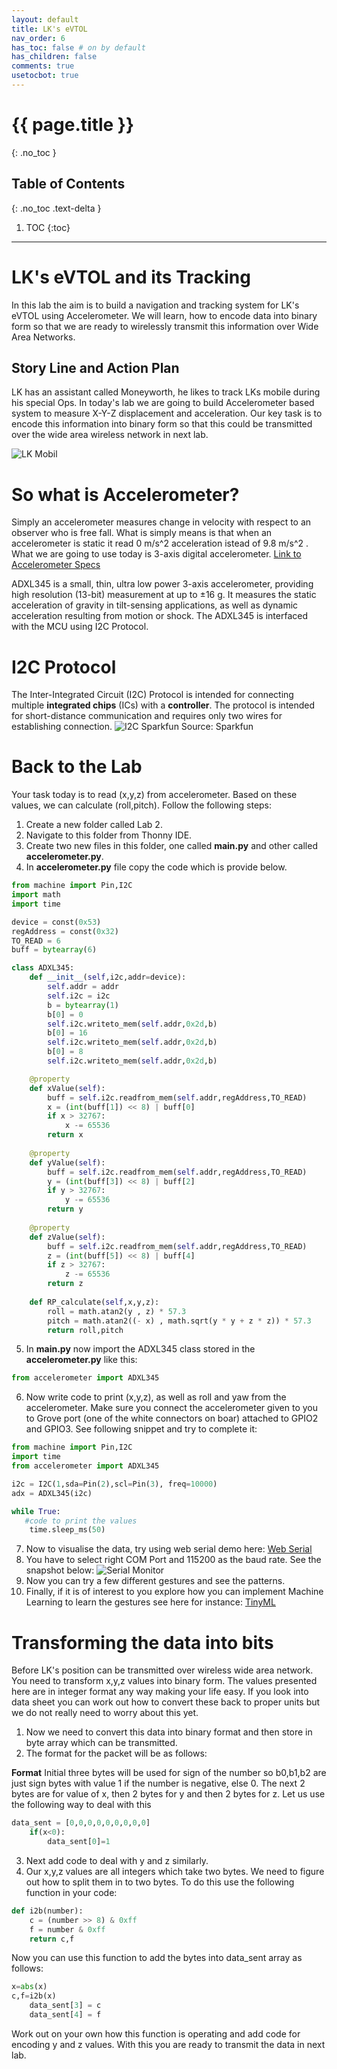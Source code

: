 ```yaml
---
layout: default
title: LK's eVTOL
nav_order: 6
has_toc: false # on by default
has_children: false
comments: true
usetocbot: true
---
```

# {{ page.title }}
{: .no_toc }

## Table of Contents
{: .no_toc .text-delta }

1. TOC
{:toc}
---

# LK's eVTOL and its Tracking
In this lab the aim is to build a navigation and tracking system for LK's eVTOL using Accelerometer. We will learn, how to encode data into binary form so that we are ready to wirelessly transmit this information over Wide Area Networks.

## Story Line and Action Plan
LK has an assistant called Moneyworth, he likes to track LKs mobile during his special Ops. In today's lab we are going to build Accelerometer based system to measure X-Y-Z displacement and acceleration. Our key task is to encode this information into binary form so that this could be transmitted over the wide area wireless network in next lab.

![LK Mobil](./assets/vehicle.png)


# So what is Accelerometer?
Simply an accelerometer measures change in velocity with respect to an observer who is free fall. What is simply means is that when an accelerometer is static it read 0 m/s^2 acceleration istead of 9.8 m/s^2 . What we are going to use today is 3-axis digital accelerometer. 
[Link to Accelerometer Specs](https://www.seeedstudio.com/Grove-3-Axis-Digital-Accelerometer-16g.html)

ADXL345 is a small, thin, ultra low power 3-axis accelerometer, providing high resolution (13-bit) measurement at up to ±16 g. It measures the static acceleration of gravity in tilt-sensing applications, as well as dynamic acceleration resulting from motion or shock. The ADXL345 is interfaced with the MCU using I2C Protocol.


# I2C Protocol

The Inter-Integrated Circuit (I2C) Protocol is intended for connecting multiple **integrated chips** (ICs) with a **controller**. The protocol is intended for short-distance communication and requires only two wires for establishing connection.
![I2C Sparkfun](https://cdn.sparkfun.com/assets/learn_tutorials/8/2/I2C-Block-Diagram.jpg)
Source: Sparkfun



# Back to the Lab

Your task today is to read (x,y,z) from accelerometer. Based on these values, we can calculate (roll,pitch). Follow the following steps:
1. Create a new folder called Lab 2.
2. Navigate to this folder from Thonny IDE.
3. Create two new files in this folder, one called **main.py** and other called **accelerometer.py**.
4. In **accelerometer.py** file copy the code which is provide below.

```python
from machine import Pin,I2C
import math
import time

device = const(0x53)
regAddress = const(0x32)
TO_READ = 6
buff = bytearray(6)

class ADXL345:
    def __init__(self,i2c,addr=device):
        self.addr = addr
        self.i2c = i2c
        b = bytearray(1)
        b[0] = 0
        self.i2c.writeto_mem(self.addr,0x2d,b)
        b[0] = 16
        self.i2c.writeto_mem(self.addr,0x2d,b)
        b[0] = 8
        self.i2c.writeto_mem(self.addr,0x2d,b)

    @property
    def xValue(self):
        buff = self.i2c.readfrom_mem(self.addr,regAddress,TO_READ)
        x = (int(buff[1]) << 8) | buff[0]
        if x > 32767:
            x -= 65536
        return x
   
    @property
    def yValue(self):
        buff = self.i2c.readfrom_mem(self.addr,regAddress,TO_READ)
        y = (int(buff[3]) << 8) | buff[2]
        if y > 32767:
            y -= 65536
        return y
     
    @property   
    def zValue(self): 
        buff = self.i2c.readfrom_mem(self.addr,regAddress,TO_READ)
        z = (int(buff[5]) << 8) | buff[4]
        if z > 32767:
            z -= 65536
        return z
           
    def RP_calculate(self,x,y,z):
        roll = math.atan2(y , z) * 57.3
        pitch = math.atan2((- x) , math.sqrt(y * y + z * z)) * 57.3
        return roll,pitch

```
5. In **main.py** now import the ADXL345 class stored in the **accelerometer.py** like this:

```python
from accelerometer import ADXL345
```
6. Now write code to print (x,y,z), as well as roll and yaw from the accelerometer. Make sure you connect the accelerometer given to you to Grove port (one of the white connectors on boar) attached to GPIO2 and GPIO3. See following snippet and try to complete it:

```python
from machine import Pin,I2C
import time
from accelerometer import ADXL345

i2c = I2C(1,sda=Pin(2),scl=Pin(3), freq=10000)
adx = ADXL345(i2c)

while True:
   #code to print the values
    time.sleep_ms(50)
```


7. Now to visualise the data, try using web serial demo here: [Web Serial](https://sekigon-gonnoc.github.io/web-serial-plotter/)
8. You have to select right COM Port and 115200 as the baud rate. See the snapshot below:
![Serial Monitor](../global_assets/signals.png)
9. Now you can try a few different gestures and see the patterns.
10. Finally, if it is of interest to you explore how you can implement Machine Learning to learn the gestures see here for instance: [TinyML](https://dev.to/tkeyo/tinyml-machine-learning-on-esp32-with-micropython-38a6)

# Transforming the data into bits
Before LK's position can be transmitted over wireless wide area network. You need to transform x,y,z values into binary form. The values presented here are in integer format any way making your life easy. If you look into data sheet you can work out how to convert these back to proper units but we do not really need to worry about this yet.
1. Now we need to convert this data into binary format and then store in byte array which can be transmitted. 
2. The format for the packet will be as follows:

**Format** 
Initial three bytes will be used for sign of the number so b0,b1,b2 are just sign bytes with value 1 if the number is negative, else 0. The next 2 bytes are for value of x, then 2 bytes for y and then 2 bytes for z.
Let us use the following way to deal with this

```python
data_sent = [0,0,0,0,0,0,0,0,0]
    if(x<0):
        data_sent[0]=1
```

3. Next add code to deal with y and z similarly.
4. Our x,y,z values are all integers which take two bytes. We need to figure out how to split them in to two bytes. To do this use the following function in your code:

```python
def i2b(number):
    c = (number >> 8) & 0xff
    f = number & 0xff
    return c,f
```

Now you can use this function to add the bytes into data_sent array as follows:

```python
x=abs(x)
c,f=i2b(x)
    data_sent[3] = c
    data_sent[4] = f
```

Work out on your own how this function is operating and add code for encoding y and z values. With this you are ready to transmit the data in next lab. 





